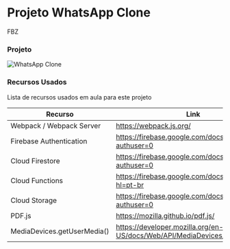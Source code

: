 # Projeto WhatsApp Clone

FBZ
### Projeto
![WhatsApp Clone](https://firebasestorage.googleapis.com/v0/b/hcode-com-br.appspot.com/o/whatsapp.jpg?alt=media&token=5fc78e3b-4871-424f-abfa-b765f2515d0c)

### Recursos Usados

Lista de recursos usados em aula para este projeto

| Recurso | Link |
| ------ | ------ |
| Webpack / Webpack Server | https://webpack.js.org/ |
| Firebase Authentication | https://firebase.google.com/docs/auth/?authuser=0 |
| Cloud Firestore | https://firebase.google.com/docs/firestore/?authuser=0 |
| Cloud Functions | https://firebase.google.com/docs/functions/?hl=pt-br |
| Cloud Storage | https://firebase.google.com/docs/storage/?authuser=0 |
| PDF.js | https://mozilla.github.io/pdf.js/ |
| MediaDevices.getUserMedia() | https://developer.mozilla.org/en-US/docs/Web/API/MediaDevices/getUserMedia |
